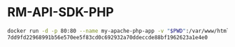 # RM-API-SDK-PHP

```bash
docker run -d -p 80:80 --name my-apache-php-app -v "$PWD":/var/www/html php:apache
7dd9fd22968991b56e570ee5f83cd0c692932a70ddeccde88bf1962623a1e4e0
```
